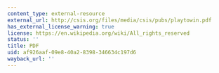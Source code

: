 ```yaml
---
content_type: external-resource
external_url: http://csis.org/files/media/csis/pubs/playtowin.pdf
has_external_license_warning: true
license: https://en.wikipedia.org/wiki/All_rights_reserved
status: ''
title: PDF
uid: af926aaf-09e8-40a2-8398-346634c197d6
wayback_url: ''
---
```

